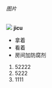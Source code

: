 ###### 图片
![](http://img1.imgtn.bdimg.com/it/u=735014057,3634820880&fm=26&gp=0.jpg)
**jicu**
* 拿着
* 看着
* 房间加防腐剂
1. 52222
1. 5222
1. 1111
